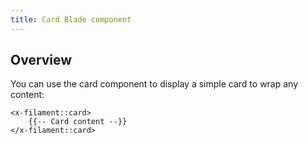 ```yaml
---
title: Card Blade component
---
```


## Overview

You can use the card component to display a simple card to wrap any content:

```blade
<x-filament::card>
    {{-- Card content --}}
</x-filament::card>
```



